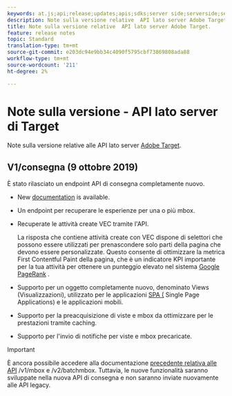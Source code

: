 ```yaml
---
keywords: at.js;api;release;updates;apis;sdks;server side;serverside;server-side;api;delivery api
description: Note sulla versione relative  API lato server Adobe Target.
title: Note sulla versione relative  API lato server Adobe Target.
feature: release notes
topic: Standard
translation-type: tm+mt
source-git-commit: e203dc94e9bb34c4090f5795cbf73869808ada88
workflow-type: tm+mt
source-wordcount: '211'
ht-degree: 2%

---
```



# Note sulla versione - API lato server di Target

Note sulla versione relative alle API lato server [Adobe Target](https://developers.adobetarget.com/api/delivery-api/).

## V1/consegna (9 ottobre 2019)

È stato rilasciato un endpoint API di consegna completamente nuovo.

* New [documentation](https://developers.adobetarget.com/api/delivery-api/) is available.
* Un endpoint per recuperare le esperienze per una o più mbox.
* Recuperate le attività create VEC tramite l&#39;API.

   La risposta che contiene attività create con VEC dispone di selettori che possono essere utilizzati per prenascondere solo parti della pagina che devono essere personalizzate. Questo consente di ottimizzare la metrica [](https://developers.google.com/web/fundamentals/performance/user-centric-performance-metrics.html)First Contentful Paint della pagina, che è un indicatore KPI importante per la tua attività per ottenere un punteggio elevato nel sistema [Google PageRank](https://en.wikipedia.org/wiki/PageRank) .

* Supporto per un oggetto completamente nuovo, denominato Views (Visualizzazioni), utilizzato per le applicazioni [SPA (](/help/c-implementing-target/c-implementing-target-for-client-side-web/how-to-deployatjs/target-atjs-single-page-application.md) Single Page Applications) e le applicazioni [](/help/c-target-mobile-app/target-mobile-app.md)mobili.
* Supporto per la preacquisizione di viste e mbox da ottimizzare per le prestazioni tramite caching.
* Supporto per l&#39;invio di notifiche per viste e mbox precaricate.

>[!IMPORTANT]
>
>È ancora possibile accedere alla documentazione [precedente relativa alle API](https://developers.adobetarget.com/api/legacy-api/index.html) /v1/mbox e /v2/batchmbox. Tuttavia, le nuove funzionalità saranno sviluppate nella nuova API di consegna e non saranno inviate nuovamente alle API legacy.
